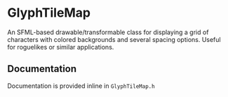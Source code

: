 # GlyphTileMap

An SFML-based drawable/transformable class for displaying a grid of characters
with colored backgrounds and several spacing options. Useful for roguelikes or
similar applications.

## Documentation

Documentation is provided inline in `GlyphTileMap.h`

